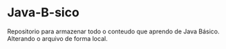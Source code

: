 # Java-B-sico
Repositorio para armazenar todo o conteudo que aprendo de Java Básico.
Alterando o arquivo de forma local.